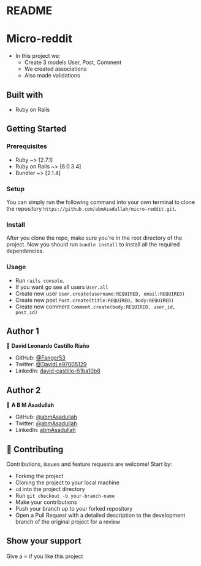 # README

# Micro-reddit 

- In this project we:
  - Create 3 models User, Post, Comment
  - We created associations
  - Also made validations
 
## Built with

- Ruby on Rails

## Getting Started

### Prerequisites

- Ruby ~> [2.7.1]
- Ruby on Rails ~> [6.0.3.4]
- Bundler ~> [2.1.4]

### Setup

You can simply run the following command into your own terminal to clone the repository `https://github.com/abmAsadullah/micro-reddit.git`.

### Install

After you clone the repo, make sure you're in the root directory of the project. Now you should run `bundle install` to install all the required dependencies.

### Usage

- Run `rails console`.
- If you want go see all users `User.all`
- Create new user `User.create(username:REQUIRED, email:REQUIRED)`
- Create new post `Post.create(title:REQUIRED, body:REQUIRED)`
- Create new comment `Comment.create(body:REQUIRED, user_id, post_id)`



## Author 1

👤 **David Leonardo Castillo Riaño**

- GitHub: [@Fanger53](https://github.com/Fanger53)
- Twitter: [@DavidLe97005129](https://twitter.com/DavidLe97005129)
- LinkedIn: [david-castillo-61ba10b8](https://www.linkedin.com/in/david-castillo-61ba10b8)

## Author 2

👤 **A B M Asadullah**

- GitHub: [@abmAsadullah](https://github.com/abmAsadullah)
- Twitter: [@abmAsadullah](https://twitter.com/abmAsadullah)
- LinkedIn: [abmAsadullah](https://www.linkedin.com/in/abmAsadullah)

## 🤝 Contributing

Contributions, issues and feature requests are welcome! Start by:

- Forking the project
- Cloning the project to your local machine
- `cd` into the project directory
- Run `git checkout -b your-branch-name`
- Make your contributions
- Push your branch up to your forked repository
- Open a Pull Request with a detailed description to the development branch of the original project for a review

## Show your support

Give a ⭐️ if you like this project
